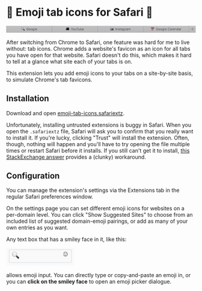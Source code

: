 # :pray: Emoji tab icons for Safari :pray:

![Screenshot](https://github.com/logandaniels/emoji-tab-icons/raw/master/screenshot.png)

After switching from Chrome to Safari, one feature was hard for me to live without: tab icons. Chrome adds a website's favicon as an icon for all tabs you have open for that website. Safari doesn't do this, which makes it hard to tell at a glance what site each of your tabs is on.

This extension lets you add emoji icons to your tabs on a site-by-site basis, to simulate Chrome's tab favicons.

## Installation
Download and open [emoji-tab-icons.safariextz](https://github.com/logandaniels/emoji-tab-icons/raw/v1.0/emoji-tab-icons.safariextz).

Unfortunately, installing untrusted extensions is buggy in Safari. When you open the ``.safariextz`` file, Safari will ask you to confirm that you really want to install it. If you're lucky, clicking "Trust" will install the extension. Often, though, nothing will happen and you'll have to try opening the file multiple times or restart Safari before it installs. If you still can't get it to install, [this StackExchange answer](http://apple.stackexchange.com/questions/214760/force-installing-untrusted-safari-extensions/233701#233701) provides a (clunky) workaround.

## Configuration
You can manage the extension's settings via the Extensions tab in the regular Safari preferences window.

On the settings page you can set different emoji icons for websites on a per-domain level. You can click "Show Suggested Sites" to choose from an included list of suggested domain-emoji pairings, or add as many of your own entries as you want.

Any text box that has a smiley face in it, like this:

![Emoji text entry](https://github.com/logandaniels/emoji-tab-icons/raw/master/emoji-text-entry.png)

allows emoji input. You can directly type or copy-and-paste an emoji in, or you can **click on the smiley face** to open an emoji picker dialogue.
